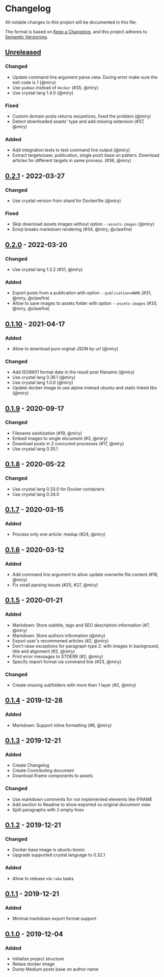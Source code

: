 # Changelog

All notable changes to this project will be documented in this file.

The format is based on [Keep a Changelog](https://keepachangelog.com/en/1.1.0/),
and this project adheres to [Semantic Versioning](https://semver.org/spec/v2.0.0.html).

## [Unreleased]
### Changed
- Update command line argument parse view. During error make sure the exit code is 1 (@miry)
- Use `podman` instead of `docker` (#35, @miry)
- Use crystal lang 1.4.0 (@miry)

### Fixed
- Custom domain posts returns excpetions, fixed the problem (@miry)
- Detect downloaded assets' type and add missing extension (#37, @miry)

### Added
- Add integration tests to test command line output (@miry)
- Extract targets(user, publication, single post) base on pattern. Download articles for different targets in same process. (#36, @miry)

## [0.2.1] - 2022-03-27
### Changed
- Use crystal version from shard for Dockerfile (@miry)

### Fixed
- Skip download assets images without option `--assets-images` (@miry)
- Emoji breaks markdown rendering (#34, @miry, @clawfire)

## [0.2.0] - 2022-03-20
### Changed
- Use crystal lang 1.3.2 (#31, @miry)

### Added
- Export posts from a publication with option `--publication=NAME` (#31, @miry, @clawfire)
- Allow to save images to assets folder with option `--assets-images` (#33, @miry, @clawfire)

## [0.1.10] - 2021-04-17
### Added
- Allow to download pure orginal JSON by url (@miry)

### Changed
- Add ISO8601 format date in the result post filename (@miry)
- Use crystal lang 0.36.1 (@miry)
- Use crystal lang 1.0.0 (@miry)
- Update docker image to use alpine instead ubuntu and static linked libs (@miry)

## [0.1.9] - 2020-09-17
### Changed
- Filename sanitization (#19, @miry)
- Embed images to single document (#3, @miry)
- Download posts in 2 concurent processes (#17, @miry)
- Use crystal lang 0.35.1

## [0.1.8] - 2020-05-22
### Changed
- Use crystal lang 0.33.0 for Docker containers
- Use crystal lang 0.34.0

## [0.1.7] - 2020-03-15
### Added
- Process only one article: medup <url> (#24, @miry)

## [0.1.6] - 2020-03-12
### Added
- Add command line argument to allow update overwrite file content (#16, @miry)
- Fix small parsing issues (#25, #27, @miry)

## [0.1.5] - 2020-01-21
### Added
- Markdown: Store subtitle, tags and SEO description information (#7, @miry)
- Markdown: Store authors information (@miry)
- Export user's recommened articles (#2, @miry)
- Don't raise exceptions for paragraph type 2: with images in background, title and alignment (#2, @miry)
- Print error messages to STDERR (#2, @miry)
- Specify import format via command line (#23, @miry)

### Changed
- Create missing subfolders with more than 1 layer (#2, @miry)

## [0.1.4] - 2019-12-28
### Added
- Markdown: Support inline formatting (#6, @miry)

## [0.1.3] - 2019-12-21
### Added
- Create Changelog
- Create Contributing document
- Download iframe components to assets

### Changed
- Use markdown comments for not implemented elements like IFRAME
- Add section to Readme to show exported vs original document view
- Split paragraphs with 2 empty lines

## [0.1.2] - 2019-12-21
### Changed
- Docker base image is ubuntu bionic
- Upgrade supported crystal language to 0.32.1

### Added
- Allow to release via `rake` tasks

## [0.1.1] - 2019-12-21
### Added
- Minimal markdown export format support

## [0.1.0] - 2019-12-04
### Added
- Initialize project structure
- Relase docker image
- Dump Medium posts base on author name

[Unreleased]: https://github.com/miry/medup/compare/v0.2.1...HEAD
[0.2.1]: https://github.commiry/medup/compare/v0.2.0...v0.2.0
[0.2.0]: https://github.commiry/medup/compare/v0.1.10...v0.2.0
[0.1.10]: https://github.commiry/medup/compare/v0.1.9...v0.1.10
[0.1.9]: https://github.commiry/medup/compare/v0.1.8...v0.1.9
[0.1.8]: https://github.commiry/medup/compare/v0.1.7...v0.1.8
[0.1.7]: https://github.commiry/medup/compare/v0.1.6...v0.1.7
[0.1.6]: https://github.commiry/medup/compare/v0.1.5...v0.1.6
[0.1.5]: https://github.commiry/medup/compare/v0.1.4...v0.1.5
[0.1.4]: https://github.commiry/medup/compare/v0.1.3...v0.1.4
[0.1.3]: https://github.commiry/medup/compare/v0.1.2...v0.1.3
[0.1.2]: https://github.commiry/medup/compare/v0.1.1...v0.1.2
[0.1.1]: https://github.commiry/medup/compare/v0.1.0...v0.1.1
[0.1.0]: https://github.commiry/medup/releases/tag/v0.1.0

